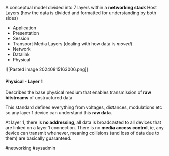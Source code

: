 A conceptual model divided into 7 layers within a **networking stack**
Host Layers (how the data is divided and formatted for understanding by both sides)
- Application
- Presentation
- Session
- Transport
Media Layers (dealing with how data is *moved*)
- Network
- Datalink
- Physical

![[Pasted image 20240815163006.png]]

#### Physical - Layer 1

Describes the base physical medium that enables transmission of **raw bitstreams** of unstructured data.

This standard defines everything from voltages, distances, modulations etc so any layer 1 device can understand this **raw data**.

At layer 1, there is **no addressing**, all data is broadcasted to all devices that are linked on a layer 1 connection. There is no **media access control**, ie, any device can transmit whenever, meaning collisions (and loss of data due to them) are basically guaranteed.



#networking #sysadmin 